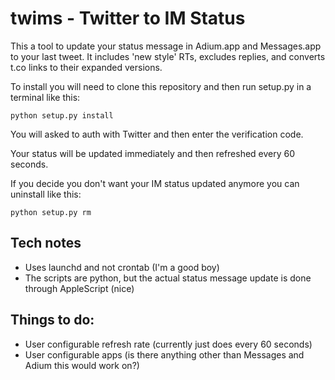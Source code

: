 # twims - Twitter to IM Status

This a tool to update your status message in Adium.app and Messages.app to your last tweet. It includes 'new style' RTs, excludes replies, and converts t.co links to their expanded versions.

To install you will need to clone this repository and then run setup.py in a terminal like this:

```
python setup.py install
```

You will asked to auth with Twitter and then enter the verification code.

Your status will be updated immediately and then refreshed every 60 seconds. 

If you decide you don't want your IM status updated anymore you can uninstall like this:

```
python setup.py rm
```

## Tech notes

* Uses launchd and not crontab (I'm a good boy) 
* The scripts are python, but the actual status message update is done through AppleScript (nice)

## Things to do:

* User configurable refresh rate (currently just does every 60 seconds)
* User configurable apps (is there anything other than Messages and Adium this would work on?)

